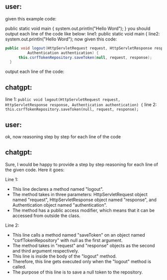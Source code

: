 

## user: 

given this example code: 

 public static void main { 
  system.out.println("Hello Word"); 
 } 
 you should output each line of the code like below: 
 line1: public static void main { 
  line2:      system.out.println("Hello Word");
 now given this code: 
  ```java
public void logout(HttpServletRequest request, HttpServletResponse response,
			Authentication authentication) {
		this.csrfTokenRepository.saveToken(null, request, response);
	}
```

  output each line of the code:

## chatgpt: 

line 1: `public void logout(HttpServletRequest request, HttpServletResponse response, Authentication authentication) {`
line 2: `this.csrfTokenRepository.saveToken(null, request, response);`

## user: 

ok, now reasoning step by step for each line of the code

## chatgpt: 

Sure, I would be happy to provide a step by step reasoning for each line of the given code. Here it goes:

Line 1:
- This line declares a method named "logout".
- The method takes in three parameters: HttpServletRequest object named "request", HttpServletResponse object named "response", and Authentication object named "authentication".
- The method has a public access modifier, which means that it can be accessed from outside the class.

Line 2:
- This line calls a method named "saveToken" on an object named "csrfTokenRepository" with null as the first argument.
- The method takes in "request" and "response" objects as the second and third argument respectively.
- This line is inside the body of the "logout" method.
- Therefore, this line gets executed only when the "logout" method is called.
- The purpose of this line is to save a null token to the repository.